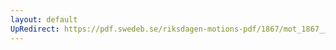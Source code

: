 ```yaml
---
layout: default
UpRedirect: https://pdf.swedeb.se/riksdagen-motions-pdf/1867/mot_1867__ak__00022/mot_1867__ak__00022_004.pdf
---
```

